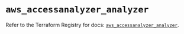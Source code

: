 # `aws_accessanalyzer_analyzer`

Refer to the Terraform Registry for docs: [`aws_accessanalyzer_analyzer`](https://registry.terraform.io/providers/hashicorp/aws/4.54.0/docs/resources/accessanalyzer_analyzer).
